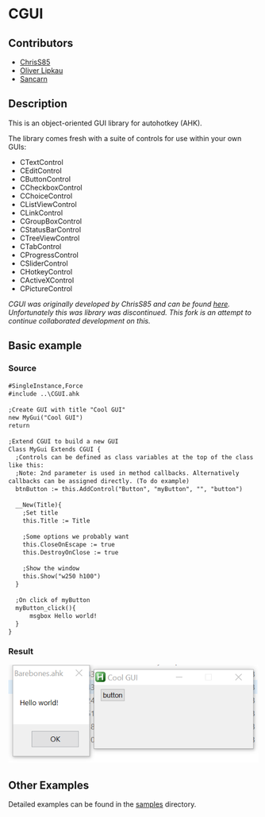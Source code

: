 # CGUI

## Contributors

* [ChrisS85](https://github.com/ChrisS85)
* [Oliver Lipkau](https://github.com/lipkau)
* [Sancarn](https://github.com/sancarn)

## Description

This is an object-oriented GUI library for autohotkey (AHK).

The library comes fresh with a suite of controls for use within your own GUIs:

* CTextControl
* CEditControl
* CButtonControl
* CCheckboxControl
* CChoiceControl
* CListViewControl
* CLinkControl
* CGroupBoxControl
* CStatusBarControl
* CTreeViewControl
* CTabControl
* CProgressControl
* CSliderControl
* CHotkeyControl
* CActiveXControl
* CPictureControl

_CGUI was originally developed by ChrisS85 and can be found [here](https://github.com/ChrisS85/CGUI). Unfortunately this was library was discontinued. This fork is an attempt to continue collaborated development on this._

## Basic example

### Source

```ahk
#SingleInstance,Force
#include ..\CGUI.ahk

;Create GUI with title "Cool GUI"
new MyGui("Cool GUI")
return

;Extend CGUI to build a new GUI
Class MyGui Extends CGUI {
  ;Controls can be defined as class variables at the top of the class like this:
  ;Note: 2nd parameter is used in method callbacks. Alternatively callbacks can be assigned directly. (To do example)
  btnButton := this.AddControl("Button", "myButton", "", "button")
  
  __New(Title){
    ;Set title
    this.Title := Title

    ;Some options we probably want
    this.CloseOnEscape := true
    this.DestroyOnClose := true
    
    ;Show the window
    this.Show("w250 h100")
  }
  
  ;On click of myButton
  myButton_click(){
      msgbox Hello world!
  }
}
```

### Result

![Basic GUI](docs/assets/Basic.png)

## Other Examples

Detailed examples can be found in the [samples](https://github.com/lipkau/CGUI/tree/master/samples) directory.